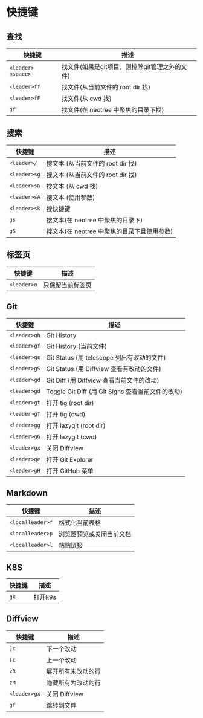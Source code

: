 # 快捷键

## 查找

| 快捷键            | 描述                                           | 
| ----------------- | ---------------------------------------------- | 
| `<leader><space>` | 找文件(如果是git项目，则排除git管理之外的文件) |
| `<leader>ff`      | 找文件(从当前文件的 root dir 找)               |
| `<leader>fF`      | 找文件(从 cwd 找)                              |
| `gf`              | 找文件(在 neotree 中聚焦的目录下找) |

## 搜索

| 快捷键       | 描述                                        | 
| ------------ | ------------------------------------------- | 
| `<leader>/`  | 搜文本 (从当前文件的 root dir 找)           |
| `<leader>sg` | 搜文本 (从当前文件的 root dir 找)           |
| `<leader>sG` | 搜文本 (从 cwd 找)                          |
| `<leader>sA` | 搜文本 (使用参数)                           |
| `<leader>sk` | 搜快捷键                                    |
| `gs`         | 搜文本(在 neotree 中聚焦的目录下)           |
| `gS`         | 搜文本(在 neotree 中聚焦的目录下且使用参数) |

## 标签页

| 快捷键      | 描述             | 
| ----------- | ---------------- | 
| `<leader>o` | 只保留当前标签页 |

## Git

| 快捷键       | 描述                                              | 
| ------------ | ------------------------------------------------- | 
| `<leader>gh` | Git History                                       |
| `<leader>gf` | Git History (当前文件)                            |
| `<leader>gs` | Git Status (用 telescope 列出有改动的文件)        |
| `<leader>gS` | Git Status (用 Diffview 查看有改动的文件)         |
| `<leader>gd` | Git Diff (用 Diffview 查看当前文件的改动)         |
| `<leader>gd` | Toggle Git Diff (用 Git Signs 查看当前文件的改动) |
| `<leader>gt` | 打开 tig (root dir)                               |
| `<leader>gT` | 打开 tig (cwd)                                    |
| `<leader>gg` | 打开 lazygit (root dir)                           |
| `<leader>gG` | 打开 lazygit (cwd)                                |
| `<leader>gx` | 关闭 Diffview                                     |
| `<leader>ge` | 打开 Git Explorer                                 |
| `<leader>gH` | 打开 GitHub 菜单                                  |

## Markdown

| 快捷键           | 描述                     | 
| ---------------- | ------------------------ | 
| `<localleader>f` | 格式化当前表格           |
| `<localleader>p` | 浏览器预览或关闭当前文档 |
| `<localleader>l` | 粘贴链接                 |

## K8S

| 快捷键 | 描述    | 
| ------ | ------- | 
| `gk`   | 打开k9s |

## Diffview

| 快捷键       | 描述               | 
| ------------ | ------------------ | 
| `]c`         | 下一个改动         |
| `[c`         | 上一个改动         |
| `zR`         | 展开所有未改动的行 |
| `zM`         | 隐藏所有为改动的行 |
| `<leader>gx` | 关闭 Diffview      |
| `gf`         | 跳转到文件         |
